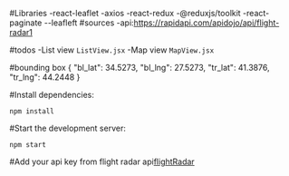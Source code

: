 #Libraries
-react-leaflet
-axios
-react-redux
-@reduxjs/toolkit
-react-paginate
--leafleft
#sources
-api:https://rapidapi.com/apidojo/api/flight-radar1

#todos
-List view `ListView.jsx`
-Map view `MapView.jsx`

#bounding box
{
"bl_lat": 34.5273,
"bl_lng": 27.5273,
"tr_lat": 41.3876,
"tr_lng": 44.2448
}

#Install dependencies:

```
npm install
```

#Start the development server:

```
npm start
```

#Add your api key from flight radar api[flightRadar](https://rapidapi.com/collection/flightradar24-api)
